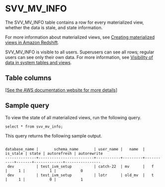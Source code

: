 # SVV\_MV\_INFO<a name="r_SVV_MV_INFO"></a>

The SVV\_MV\_INFO table contains a row for every materialized view, whether the data is stale, and state information\. 

For more information about materialized views, see [Creating materialized views in Amazon Redshift](materialized-view-overview.md)\.

SVV\_MV\_INFO is visible to all users\. Superusers can see all rows; regular users can see only their own data\. For more information, see [Visibility of data in system tables and views](c_visibility-of-data.md)\.

## Table columns<a name="r_SVV_MV_INFO-table-columns"></a>

[\[See the AWS documentation website for more details\]](http://docs.aws.amazon.com/redshift/latest/dg/r_SVV_MV_INFO.html)

## Sample query<a name="r_SVV_MV_INFO-sample-query"></a>

To view the state of all materialized views, run the following query\. 

```
select * from svv_mv_info;
```

This query returns the following sample output\. 

```
 
database_name |       schema_name       | user_name |   name  |  is_stale | state | autorefresh | autorewrite
--------------+-------------------------+-----------+---------+-----------+-------+-------------+----------------
 dev          | test_ivm_setup          | catch-22  | mv      |   f       |     1 |           1 |           0
 dev          | test_ivm_setup          | lotr      | old_mv  |   t       |     1 |           0 |           1
```